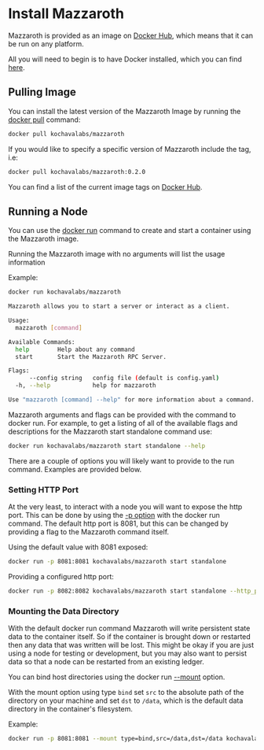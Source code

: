 # Install Mazzaroth

Mazzaroth is provided as an image on [Docker Hub](https://hub.docker.com/r/kochavalabs/mazzaroth),
which means that it can be run on any platform.

All you will need to begin is to have Docker installed, which you can find [here](https://docs.docker.com/get-docker/).

## Pulling Image

You can install the latest version of the Mazzaroth Image by running the
[docker pull](https://docs.docker.com/engine/reference/commandline/pull/) command:

```Bash
docker pull kochavalabs/mazzaroth
```

If you would like to specify a specific version of Mazzaroth include the tag, i.e:

```Bash
docker pull kochavalabs/mazzaroth:0.2.0
```

You can find a list of the current image tags on [Docker Hub](https://hub.docker.com/r/kochavalabs/mazzaroth/tags).

## Running a Node

You can use the [docker run](https://docs.docker.com/engine/reference/commandline/run/)
command to create and start a container using the Mazzaroth image.

Running the Mazzaroth image with no arguments will list the usage information

Example:

```Bash
docker run kochavalabs/mazzaroth
```

```Bash
Mazzaroth allows you to start a server or interact as a client.

Usage:
  mazzaroth [command]

Available Commands:
  help        Help about any command
  start       Start the Mazzaroth RPC Server.

Flags:
      --config string   config file (default is config.yaml)
  -h, --help            help for mazzaroth

Use "mazzaroth [command] --help" for more information about a command.
```

Mazzaroth arguments and flags can be provided with the command to docker run.
For example, to get a listing of all of the available flags and descriptions for
the Mazzaroth start standalone command use:

```Bash
docker run kochavalabs/mazzaroth start standalone --help
```

There are a couple of options you will likely want to provide to the run command.
Examples are provided below.

### Setting HTTP Port

At the very least, to interact with a node you will want to expose the http port.
This can be done by using the [-p option](https://docs.docker.com/engine/reference/commandline/run/#publish-or-expose-port--p---expose)
with the docker run command.
The default http port is 8081, but this can be changed by providing a flag to the
Mazzaroth command itself.

Using the default value with 8081 exposed:

```Bash
docker run -p 8081:8081 kochavalabs/mazzaroth start standalone
```

Providing a configured http port:

```Bash
docker run -p 8082:8082 kochavalabs/mazzaroth start standalone --http_port 8082
```

### Mounting the Data Directory

With the default docker run command Mazzaroth will write persistent state
data to the container itself. So if the container is brought down or restarted
then any data that was written will be lost. This might be okay if you are just
using a node for testing or development, but you may also want to persist data
so that a node can be restarted from an existing ledger.

You can bind host directories using the docker run [--mount](https://docs.docker.com/engine/reference/commandline/run/#add-bind-mounts-or-volumes-using-the---mount-flag)
option.

With the mount option using type `bind` set `src` to the absolute path of the
directory on your machine and set `dst` to `/data`, which is the default data
directory in the container's filesystem.

Example:

```Bash
docker run -p 8081:8081 --mount type=bind,src=/data,dst=/data kochavalabs/mazzaroth start standalone
```
